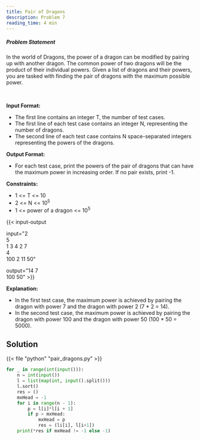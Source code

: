 ```yaml
---
title: Pair of Dragons
description: Problem 7
reading_time: 4 min
---
```


##### Problem Statement

In the world of Dragons, the power of a dragon can be modified by pairing up with another dragon. The common power of two dragons will be the product of their individual powers.  Given a list of dragons and their powers, you are tasked with finding the pair of dragons with the maximum possible power.

</br>

**Input Format:**

* The first line contains an integer T, the number of test cases.
* The first line of each test case contains an integer N, representing the number of dragons.
* The second line of each test case contains N space-separated integers representing the powers of the dragons.

**Output Format:**

* For each test case, print the powers of the pair of dragons that can have the maximum power in increasing order.  If no pair exists, print -1.

**Constraints:**

* 1 <= T <= 10
* 2 <= N <= 10<sup>5</sup>
* 1 <= power of a dragon <= 10<sup>5</sup>

{{< input-output

input="2</br>5</br>1 3 4 2 7</br>4</br>100 2 11 50"

output="14 7</br>100 50" >}}

**Explanation:**

* In the first test case, the maximum power is achieved by pairing the dragon with power 7 and the dragon with power 2 (7 * 2 = 14).
* In the second test case, the maximum power is achieved by pairing the dragon with power 100 and the dragon with power 50 (100 * 50 = 5000).

## Solution

<!-- **Approach:** -->

{{< file "python" "pair_dragons.py" >}}

```py
for _ in range(int(input())):
    n = int(input())
    l = list(map(int, input().split()))
    l.sort()
    res = ()
    mxHead = -1
    for i in range(n - 1):
        p = l[i]*l[i + 1]
        if p > mxHead:
            mxHead = p
            res = (li[i], l[i+1])
    print(*res if mxHead != -1 else -1)
```
